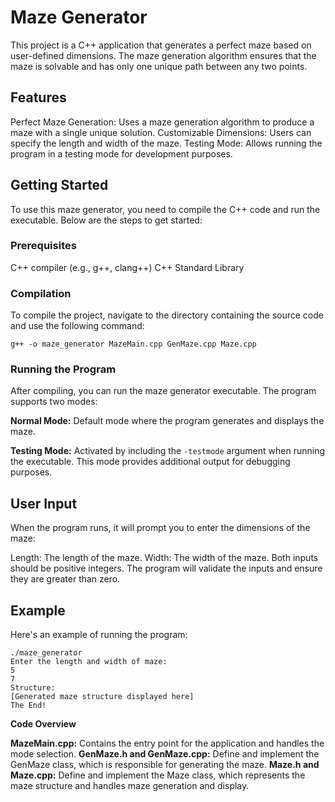 # Maze Generator

This project is a C++ application that generates a perfect maze based on user-defined dimensions. The maze generation algorithm ensures that the maze is solvable and has only one unique path between any two points.

## Features

Perfect Maze Generation: Uses a maze generation algorithm to produce a maze with a single unique solution.
Customizable Dimensions: Users can specify the length and width of the maze.
Testing Mode: Allows running the program in a testing mode for development purposes.

## Getting Started

To use this maze generator, you need to compile the C++ code and run the executable. Below are the steps to get started:

### Prerequisites

C++ compiler (e.g., g++, clang++)
C++ Standard Library

### Compilation

To compile the project, navigate to the directory containing the source code and use the following command:

```g++ -o maze_generator MazeMain.cpp GenMaze.cpp Maze.cpp```

### Running the Program

After compiling, you can run the maze generator executable. The program supports two modes:

**Normal Mode:** Default mode where the program generates and displays the maze.

**Testing Mode:** Activated by including the ```-testmode``` argument when running the executable. This mode provides additional output for debugging purposes.

## User Input

When the program runs, it will prompt you to enter the dimensions of the maze:

Length: The length of the maze.
Width: The width of the maze.
Both inputs should be positive integers. The program will validate the inputs and ensure they are greater than zero.

## Example

Here's an example of running the program:

```
./maze_generator
Enter the length and width of maze:
5
7
Structure:
[Generated maze structure displayed here]
The End!
```

**Code Overview**

**MazeMain.cpp:** Contains the entry point for the application and handles the mode selection.
**GenMaze.h and GenMaze.cpp:** Define and implement the GenMaze class, which is responsible for generating the maze.
**Maze.h and Maze.cpp:** Define and implement the Maze class, which represents the maze structure and handles maze generation and display.





